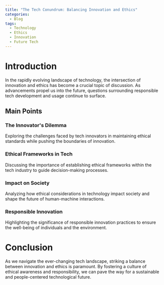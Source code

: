 ```yaml
---
title: "The Tech Conundrum: Balancing Innovation and Ethics"
categories:
  - Blog
tags:
  - Technology
  - Ethics
  - Innovation
  - Future Tech
---
```


# Introduction
In the rapidly evolving landscape of technology, the intersection of innovation and ethics has become a crucial topic of discussion. As advancements propel us into the future, questions surrounding responsible tech development and usage continue to surface. 

## Main Points
### The Innovator's Dilemma
Exploring the challenges faced by tech innovators in maintaining ethical standards while pushing the boundaries of innovation.

### Ethical Frameworks in Tech
Discussing the importance of establishing ethical frameworks within the tech industry to guide decision-making processes.

### Impact on Society
Analyzing how ethical considerations in technology impact society and shape the future of human-machine interactions.

### Responsible Innovation
Highlighting the significance of responsible innovation practices to ensure the well-being of individuals and the environment.

# Conclusion
As we navigate the ever-changing tech landscape, striking a balance between innovation and ethics is paramount. By fostering a culture of ethical awareness and responsibility, we can pave the way for a sustainable and people-centered technological future.